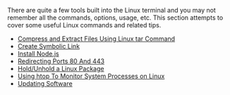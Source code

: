 <!-- TITLE: Linux Tips & Tricks -->

There are quite a few tools built into the Linux terminal and you may not remember all the commands, options, usage, etc. This section attempts to cover some useful Linux commands and related tips.

* [Compress and Extract Files Using Linux tar Command](/linux-tips-tricks/compress-extract-files-using-linux-tar-command)
* [Create Symbolic Link](/linux-tips-tricks/create-symbolic-link)
* [Install Node.js](/linux-tips-tricks/install-node-js)
* [Redirecting Ports 80 And 443](/linux-tips-tricks/redirecting-ports-80-and-443)
* [Hold/Unhold a Linux Package](/linux-tips-tricks/hold-and-unhold-package)
* [Using htop To Monitor System Processes on Linux](/linux-tips-tricks/using-htop-to-monitor-system-processes-on-linux)
* [Updating Software](/linux-tips-tricks/updating-software)
